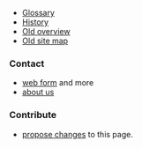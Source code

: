 

- [Glossary](glossary)
- [History](history)
- [Old overview](teasers)
- [Old site map](images/site-map.svg)

### Contact

* [web form](https://groundforge.wordpress.com/) and more
* [about us](about-us)

### Contribute

* [propose changes]({{site.github.repository_url}}/edit/master/{{page.path}} "typo's, grammar, whatever") to this page.
